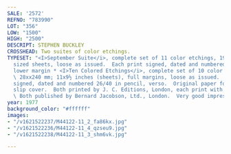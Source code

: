 ```yaml
---
SALE: '2572'
REFNO: "783990"
LOT: "356"
LOW: "1500"
HIGH: "2500"
DESCRIPT: STEPHEN BUCKLEY
CROSSHEAD: Two suites of color etchings.
TYPESET: "<I>September Suite</i>, complete set of 11 color etchings, 1977.  Various
  sized sheets, loose as issued.  Each print signed, dated and numbered 30/50 in pencil,
  lower margin * <I>Ten Colored Etchings</i>, complete set of 10 color etchings, 1980.
  \ 28xx240 mm; 11x9½ inches (sheets), full margins, loose as issued.  Each etching
  signed, dated and numbered 26/40 in pencil, verso.  Original paper folder and pasteboard
  slip cover.  Both printed by J. C. Editions, London, each print with the blind stamp.
  \ Both published by Bernard Jacobson, Ltd., London.  Very good impressions."
year: 1977
background_color: "#ffffff"
images:
- "/v1621522237/M44122-11_2_fa86kx.jpg"
- "/v1621522236/M44122-11_4_qzseu9.jpg"
- "/v1621522238/M44122-11_3_shm6vk.jpg"

---
```

